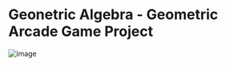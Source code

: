 # Geonetric Algebra - Geometric Arcade Game Project
 
![image](https://github.com/user-attachments/assets/31f45617-212d-4044-a732-2e67d0a00715)
